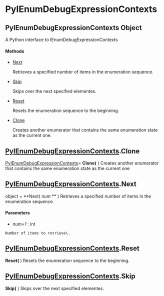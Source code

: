 # PyIEnumDebugExpressionContexts

## PyIEnumDebugExpressionContexts Object

A Python interface to IEnumDebugExpressionContexts

#### Methods


  - [Next](PyIEnumDebugExpressionContexts.md#pyienumdebugexpressioncontextsnext)

    Retrieves a specified number of items in the enumeration sequence\.&nbsp;

  - [Skip](PyIEnumDebugExpressionContexts.md#pyienumdebugexpressioncontextsskip)

    Skips over the next specified elementes\.&nbsp;

  - [Reset](PyIEnumDebugExpressionContexts.md#pyienumdebugexpressioncontextsreset)

    Resets the enumeration sequence to the beginning\.&nbsp;

  - [Clone](PyIEnumDebugExpressionContexts.md#pyienumdebugexpressioncontextsclone)

    Creates another enumerator that contains the same enumeration state as the current one\.&nbsp;

## [PyIEnumDebugExpressionContexts](#pyienumdebugexpressioncontexts)\.Clone

[PyIEnumDebugExpressionContexts](#pyienumdebugexpressioncontexts)\= **Clone\(** \)
Creates another enumerator that contains the same enumeration state as the current one

## [PyIEnumDebugExpressionContexts](#pyienumdebugexpressioncontexts)\.Next

object \= **Next\( *num* ** \)
Retrieves a specified number of items in the enumeration sequence\.

#### Parameters


  -  *num\=1* : int

    Number of items to retrieve\.

## [PyIEnumDebugExpressionContexts](#pyienumdebugexpressioncontexts)\.Reset

 **Reset\(** \)
Resets the enumeration sequence to the beginning\.

## [PyIEnumDebugExpressionContexts](#pyienumdebugexpressioncontexts)\.Skip

 **Skip\(** \)
Skips over the next specified elementes\.